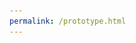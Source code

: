 ```yaml
---
permalink: /prototype.html
---
```

<html lang="en">

<head>
    <meta charset="UTF-8">
    <meta name="viewport" content="width=device-width, initial-scale=1.0">
    <title>Laser Safety</title>
    <!-- Link to the CSS file -->
    <link rel="stylesheet" href="styles.css">
    <!-- Include slider styles -->
    <style>
        .slider-container {
            display: inline-block;
            position: relative;
            width: 34px;
            height: 60px;
        }

        .slider-checkbox {
            display: none;
        }

        .slider {
            position: absolute;
            cursor: pointer;
            top: 0;
            left: 0;
            right: 0;
            bottom: 0;
            background-color: #ccc;
            border-radius: 34px;
            transition: .4s;
        }

        .slider:before {
            position: absolute;
            content: "";
            height: 26px;
            width: 26px;
            left: 4px;
            bottom: 30px;
            background-color: white;
            border-radius: 50%;
            transition: .4s;
        }

        .slider-checkbox:checked+.slider {
            background-color: #2196F3;
        }

        .slider-checkbox:checked+.slider:before {
            transform: translateY(26px);
        }
    </style>
</head>

<body>
    <header>
        Werteeingabe:
        <div class="header-trapezoid"></div>
    </header>
    <section>
        <nav>
            <ul>
                <li><a href="#">Expositionsdauer</a></li>
                <li><a href="#">Wellenlaenge</a></li>
                <li><a href="#">&#945;</a></li>
            </ul>
        </nav>
        <form id="myForm">
            <section id="Expositionsdauer">
                <article>
                    <h1>Expositionsdauer (x&sdot;10<sup>-y</sup>)</h1>
                    <p>Enter expositionsdauer in the format xE-y:
                        <br><b>t</b> = <input type="text" id="expositionsdauer_x"> &sdot;10<sup><bold>-</bold></sup> <input type="number" id="expositionsdauer_y">in <b>s</b></p>
                </article>
                <article id="Wellenlaenge">
                    <h1>Wellenlaenge</h1>
                    <p>Eingabe expositionsdauer (dieser text ist ueberfluessig, spaeter wird er entfernt!
                        <br><b>&lambda;</b> = <input type="text" id="wellenlaenge"> in <b>nm</b></p>
                </article>
                <article id="Alpha">
                    <h1>&#945;</h1>
                    <p>placeholdertext
                        <br><b>&#945;</b> = <input type="text" id="alpha"> in <b>mrad</b></p>
                </article>
            </section>
        </form>
    </section>
    <footer>
        <p><input type="submit" value="Ausrechnen" onclick="calculate()"><input type="reset" value="Zur&uuml;cksetzen"></p>
        <p id="result"></p>
        <div class="settings-btn" id="settingsBtn">
            <img src="IMG_0217.png" alt="Settings" class="rotate-settings">
        </div>
        <div class="menu" id="menu">
            <p><h1>Settings</h1></p>
            <p><h2>Theme</h2>
                <br>Light
                <!-- Include slider -->
                <label class="slider-container">
                    <input type="checkbox" class="slider-checkbox">
                    <span class="slider"></span>
                </label>
                <br>Dark
            </p>
        </div>
    </footer>
    <!-- JavaScript file links -->
    <!-- Link to the JavaScript file for calculations -->
    <script src="calculator.js"></script>
    <!-- Link to the JavaScript file for menu transitions -->
    <script src="protologic.js"></script>

</body>

</html>

